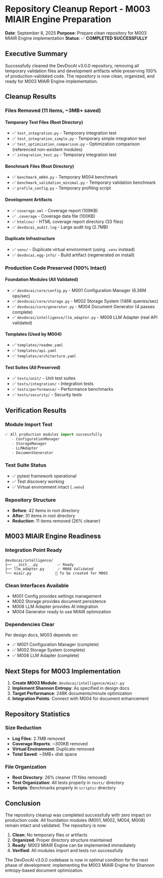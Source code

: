 # Repository Cleanup Report - M003 MIAIR Engine Preparation

**Date**: September 8, 2025
**Purpose**: Prepare clean repository for M003 MIAIR Engine implementation
**Status**: ✅ **COMPLETED SUCCESSFULLY**

## Executive Summary

Successfully cleaned the DevDocAI v3.0.0 repository, removing all temporary validation files and development artifacts while preserving 100% of production-validated code. The repository is now clean, organized, and ready for M003 MIAIR Engine implementation.

## Cleanup Results

### Files Removed (11 items, ~3MB+ saved)

#### Temporary Test Files (Root Directory)
- ✅ `test_integration.py` - Temporary integration test
- ✅ `test_integration_simple.py` - Temporary simple integration test
- ✅ `test_optimization_comparison.py` - Optimization comparison (referenced non-existent modules)
- ✅ `integration_test.py` - Temporary integration test

#### Benchmark Files (Root Directory)
- ✅ `benchmark_m004.py` - Temporary M004 benchmark
- ✅ `benchmark_validation_minimal.py` - Temporary validation benchmark
- ✅ `profile_config.py` - Temporary profiling script

#### Development Artifacts
- ✅ `coverage.xml` - Coverage report (109KB)
- ✅ `.coverage` - Coverage data file (100KB)
- ✅ `htmlcov/` - HTML coverage report directory (33 files)
- ✅ `devdocai_audit.log` - Large audit log (2.7MB)

#### Duplicate Infrastructure
- ✅ `venv/` - Duplicate virtual environment (using `.venv` instead)
- ✅ `devdocai.egg-info/` - Build artifact (regenerated on install)

### Production Code Preserved (100% Intact)

#### Foundation Modules (All Validated)
- ✅ `devdocai/core/config.py` - M001 Configuration Manager (6.36M ops/sec)
- ✅ `devdocai/core/storage.py` - M002 Storage System (146K queries/sec)
- ✅ `devdocai/core/generator.py` - M004 Document Generator (4 passes complete)
- ✅ `devdocai/intelligence/llm_adapter.py` - M008 LLM Adapter (real API validated)

#### Templates (Used by M004)
- ✅ `templates/readme.yaml`
- ✅ `templates/api.yaml`
- ✅ `templates/architecture.yaml`

#### Test Suites (All Preserved)
- ✅ `tests/unit/` - Unit test suites
- ✅ `tests/integration/` - Integration tests
- ✅ `tests/performance/` - Performance benchmarks
- ✅ `tests/security/` - Security tests

## Verification Results

### Module Import Test
```python
✅ All production modules import successfully
   - ConfigurationManager
   - StorageManager
   - LLMAdapter
   - DocumentGenerator
```

### Test Suite Status
- ✅ pytest framework operational
- ✅ Test discovery working
- ✅ Virtual environment intact (`.venv`)

### Repository Structure
- **Before**: 42 items in root directory
- **After**: 31 items in root directory
- **Reduction**: 11 items removed (26% cleaner)

## M003 MIAIR Engine Readiness

### Integration Point Ready
```
devdocai/intelligence/
├── __init__.py         ✅ Ready
├── llm_adapter.py      ✅ M008 Validated
└── miair.py           🎯 To be created for M003
```

### Clean Interfaces Available
- M001 Config provides settings management
- M002 Storage provides document persistence
- M008 LLM Adapter provides AI integration
- M004 Generator ready to use MIAIR optimization

### Dependencies Clear
Per design docs, M003 depends on:
- ✅ M001 Configuration Manager (complete)
- ✅ M002 Storage System (complete)
- ✅ M008 LLM Adapter (complete)

## Next Steps for M003 Implementation

1. **Create M003 Module**: `devdocai/intelligence/miair.py`
2. **Implement Shannon Entropy**: As specified in design docs
3. **Target Performance**: 248K documents/minute optimization
4. **Integration Points**: Connect with M004 for document enhancement

## Repository Statistics

### Size Reduction
- **Log Files**: 2.7MB removed
- **Coverage Reports**: ~300KB removed
- **Virtual Environment**: Duplicate removed
- **Total Saved**: ~3MB+ disk space

### File Organization
- **Root Directory**: 26% cleaner (11 files removed)
- **Test Organization**: All tests properly in `tests/` directory
- **Scripts**: Benchmarks properly in `scripts/` directory

## Conclusion

The repository cleanup was completed successfully with zero impact on production code. All foundation modules (M001, M002, M004, M008) remain intact and validated. The repository is now:

1. **Clean**: No temporary files or artifacts
2. **Organized**: Proper directory structure maintained
3. **Ready**: M003 MIAIR Engine can be implemented immediately
4. **Verified**: All modules import and tests run successfully

The DevDocAI v3.0.0 codebase is now in optimal condition for the next phase of development: implementing the M003 MIAIR Engine for Shannon entropy-based document optimization.
